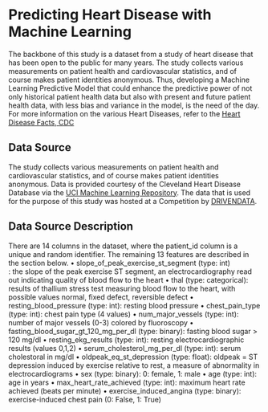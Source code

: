 # Predicting Heart Disease with Machine Learning
The backbone of this study is a dataset from a study of heart disease that has been open to the public for many years. The study collects various measurements on patient health and cardiovascular statistics, and of course makes patient identities anonymous. Thus, developing a Machine Learning Predictive Model that could enhance the predictive power of not only historical patient health data but also with present and future patient health data, with less bias and variance in the model, is the need of the day. For more information on the various Heart Diseases, refer to the [Heart Disease Facts, CDC](https://www.cdc.gov/heartdisease/facts.htm#:~:text=Coronary%20Artery%20Disease,killing%20365%2C914%20people%20in%202017.&text=About%2018.2%20million%20adults%20age,have%20CAD%20(about%206.7%25).&text=About%202%20in%2010%20deaths,less%20than%2065%20years%20old.)

## Data Source
The study collects various measurements on patient health and cardiovascular statistics, and of course makes patient identities anonymous. Data is provided courtesy of the Cleveland Heart Disease Database via the [UCI Machine Learning Repository](http://archive.ics.uci.edu/ml/datasets/statlog+(heart)). 
The data that is used for the purpose of this study was hosted at a Competition by [DRIVENDATA](https://www.drivendata.org/competitions/54/machine-learning-with-a-heart/). 

## Data Source Description
There are 14 columns in the dataset, where the patient_id column is a unique and random identifier. The remaining 13 features are described in the section below.
• slope_of_peak_exercise_st_segment (type: int) <br/> : the slope of the peak exercise ST segment, an electrocardiography read out indicating quality of blood flow to the heart
•	thal (type: categorical): results of thallium stress test measuring blood flow to the heart, with possible values normal, fixed defect, reversible defect 
•	resting_blood_pressure (type: int): resting blood pressure
•	chest_pain_type (type: int): chest pain type (4 values)
•	num_major_vessels (type: int): number of major vessels (0-3) colored by fluoroscopy
•	fasting_blood_sugar_gt_120_mg_per_dl (type: binary): fasting blood sugar > 120 mg/dl
•	resting_ekg_results (type: int): resting electrocardiographic results (values 0,1,2)
•	serum_cholesterol_mg_per_dl (type: int): serum cholestoral in mg/dl
•	oldpeak_eq_st_depression (type: float): oldpeak = ST depression induced by exercise relative to rest, a measure of abnormality in electrocardiograms
•	sex (type: binary): 0: female, 1: male
•	age (type: int): age in years
•	max_heart_rate_achieved (type: int): maximum heart rate achieved (beats per minute)
•	exercise_induced_angina (type: binary): exercise-induced chest pain (0: False, 1: True)

